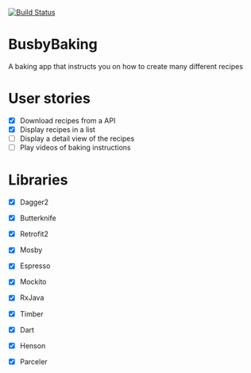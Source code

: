 [![Build Status](https://travis-ci.org/steve1rm/BusbyBaking.svg?branch=develop)](https://travis-ci.org/steve1rm/BusbyBaking)

# BusbyBaking
A baking app that instructs you on how to create many different recipes

# User stories
* [X] Download recipes from a API
* [X] Display recipes in a list
* [ ] Display a detail view of the recipes
* [ ] Play videos of baking instructions

# Libraries
* [X] Dagger2
* [X] Butterknife
* [X] Retrofit2
* [X] Mosby
* [X] Espresso
* [X] Mockito
* [X] RxJava
* [X] Timber
* [X] Dart
* [X] Henson
* [X] Parceler

